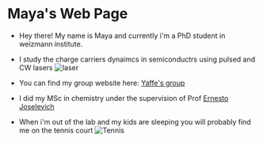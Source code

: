 # Maya's Web Page

* Hey there!
  My name is Maya and currently i'm a PhD student in weizmann institute.
* I study the charge carriers dynaimcs in semiconductrs using pulsed and CW lasers ![laser](https://media.istockphoto.com/id/1128670106/photo/laser-reflect-on-optic-table-un-quantum-laboratory-b.jpg?s=612x612&w=0&k=20&c=ICPNEddia-7oNHwRFSDezj9hytb5YdxrO7YlANweWhE=)
* You can find my group website here: [Yaffe's group](https://www.weizmann.ac.il/chembiophys/Yaffe/)

* I did my MSc in chemistry under the supervision of Prof [Ernesto Joselevich](https://www.weizmann.ac.il/materials/ernesto/home)

* When i'm out of the lab and my kids are sleeping you will probably find me on the tennis court 
![Tennis](https://images.unsplash.com/photo-1622163642998-1ea32b0bbc67?q=80&w=1000&auto=format&fit=crop&ixlib=rb-4.0.3&ixid=M3wxMjA3fDB8MHxzZWFyY2h8MjB8fHRlbm5pc3xlbnwwfHwwfHx8MA%3D%3D)

  
